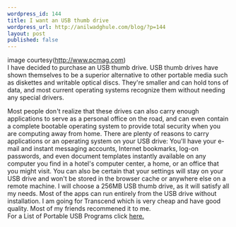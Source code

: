 ```yaml
---
wordpress_id: 144
title: I want an USB thumb drive
wordpress_url: http://anilwadghule.com/blog/?p=144
layout: post
published: false
---
```

<p><img alt="" src="http://img358.imageshack.us/img358/6656/usb2qq.jpg" border="0" /><br />image courtesy(<a href="http://www.pcmag.com/">http://www.pcmag.com</a>)<br />I have decided to purchase an USB thumb drive. USB thumb drives have shown themselves to be a superior alternative to other portable media such as diskettes and writable optical discs. They're smaller and can hold tons of data, and most current operating systems recognize them without needing any special drivers. </p><p>Most people don't realize that these drives can also carry enough applications to serve as a personal office on the road, and can even contain a complete bootable operating system to provide total security when you are computing away from home. There are plenty of reasons to carry applications or an operating system on your USB drive: You'll have your e-mail and instant messaging accounts, Internet bookmarks, log-on passwords, and even document templates instantly available on any computer you find in a hotel's computer center, a home, or an office that you might visit. You can also be certain that your settings will stay on your USB drive and won't be stored in the browser cache or anywhere else on a remote machine. I will choose a 256MB USB thumb drive, as it will satisfy all my needs. Most of the apps can run entirely from the USB drive without installation. I am going for Transcend which is very cheap and have good quality. Most of my friends recommened it to me.<br />For a List of Portable USB Programs click <a href="http://combobulate.com/usbutils.htm">here.</a><br /></p>
